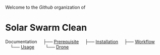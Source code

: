 Welcome to the _Github_ organization of

# Solar Swarm Clean

Documentation
&nbsp;&nbsp;&nbsp;&nbsp;├── [Prerequisite](https://github.com/Solar-Clean/.github#prerequisite)
&nbsp;&nbsp;&nbsp;&nbsp;├── [Installation](https://github.com/Solar-Clean/.github#installation)
&nbsp;&nbsp;&nbsp;&nbsp;├── [Workflow](https://github.com/Solar-Clean/.github#workflow)
&nbsp;&nbsp;&nbsp;&nbsp;└── [Usage](https://github.com/Solar-Clean/.github#workflow)
&nbsp;&nbsp;&nbsp;&nbsp;&nbsp;&nbsp;&nbsp;&nbsp;└── [Drone](https://github.com/Solar-Clean/.github#drone)
